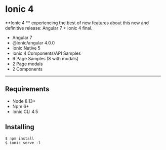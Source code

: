 Ionic 4 
==========
**Ionic 4 ** experiencing the best of new features about this new and definitive release: Angular 7 + Ionic 4 final. 

* Angular 7
* @ionic/angular 4.0.0
* Ionic Native 5
* Ionic 4 Components/API Samples
* 6 Page Samples (8 with modals)
* 2 Page modals
* 2 Components
---

Requirements
------------

* Node 8.13+
* Npm 6+
* Ionic CLI 4.5

Installing
------------

```
$ npm install
$ ionic serve -l
```

